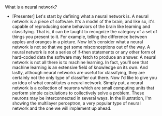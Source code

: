 What is a neural network?
- [Presenter] Let's start by defining what a neural network is. A neural network is a piece of software. It's a model of the brain, and like so, it's capable of reproducing some behaviors of the brain like learning and classifying. That is, it can be taught to recognize the category of a set of things you present to it. For example, telling the difference between apples and oranges in a picture. Now let's consider what a neural network is not so that we get some misconceptions out of the way. A neural network is not a series of if-then statements or any other form of hard-coded data the software may fetch to produce an answer. A neural network is not all there is to machine learning. In fact, you'll see that machine learning is an extensive field of knowledge on its own. And lastly, although neural networks are useful for classifying, they are certainly not the only type of classifier out there. Now I'd like to give you an idea of what constitutes a neural network. Simply put, a neural network is a collection of neurons which are small computing units that perform simple calculations to collectively solve a problem. These neurons may be interconnected in several ways. In the illustration, I'm showing the multilayer perceptron, a very popular type of neural network and the one we will implement up ahead.